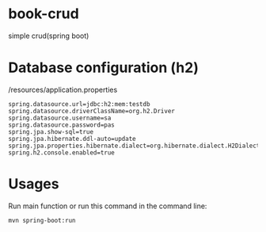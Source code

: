 # book-crud
simple crud(spring boot)
# Database configuration (h2)
/resources/application.properties
```
spring.datasource.url=jdbc:h2:mem:testdb
spring.datasource.driverClassName=org.h2.Driver
spring.datasource.username=sa
spring.datasource.password=pas
spring.jpa.show-sql=true
spring.jpa.hibernate.ddl-auto=update
spring.jpa.properties.hibernate.dialect=org.hibernate.dialect.H2Dialect
spring.h2.console.enabled=true
```
# Usages

Run main function
or
run this command in the command line:
```
mvn spring-boot:run
```
